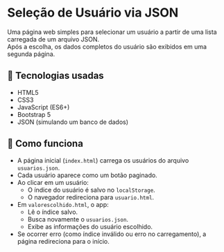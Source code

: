 # Seleção de Usuário via JSON

Uma página web simples para selecionar um usuário a partir de uma lista carregada de um arquivo JSON.  
Após a escolha, os dados completos do usuário são exibidos em uma segunda página.

## 🚀 Tecnologias usadas

- HTML5
- CSS3
- JavaScript (ES6+)
- Bootstrap 5
- JSON (simulando um banco de dados)

## 🎯 Como funciona

- A página inicial (`index.html`) carrega os usuários do arquivo `usuarios.json`.
- Cada usuário aparece como um botão paginado.
- Ao clicar em um usuário:
  - O índice do usuário é salvo no `localStorage`.
  - O navegador redireciona para `usuario.html`.
- Em `valorescolhido.html`, o app:
  - Lê o índice salvo.
  - Busca novamente o `usuarios.json`.
  - Exibe as informações do usuário escolhido.
- Se ocorrer erro (como índice inválido ou erro no carregamento), a página redireciona para o início.

